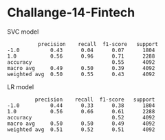 # Challange-14-Fintech
SVC model 

              precision    recall  f1-score   support
    -1.0          0.43      0.04      0.07      1804
    1.0           0.56      0.96      0.71      2288
    accuracy                          0.55      4092
    macro avg     0.49      0.50      0.39      4092
    weighted avg  0.50      0.55      0.43      4092

LR model

             precision    recall  f1-score   support
    -1.0          0.44      0.33      0.38      1804
    1.0           0.56      0.66      0.61      2288
    accuracy                          0.52      4092
    macro avg     0.50      0.50      0.49      4092
    weighted avg  0.51      0.52      0.51      4092
